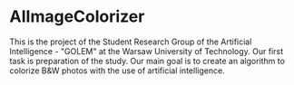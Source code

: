 # AIImageColorizer
This is the project of the Student Research Group of the Artificial Intelligence - "GOLEM" at the Warsaw University of Technology. Our first task is preparation of the study. Our main goal is to create an algorithm to colorize B&amp;W photos with the use of artificial intelligence.
